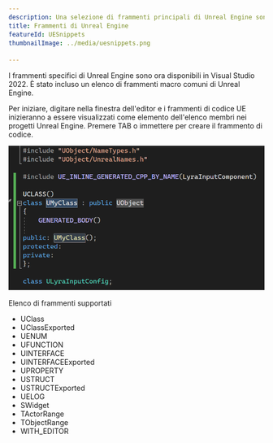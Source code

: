 ```yaml
---
description: Una selezione di frammenti principali di Unreal Engine sono ora a portata di mano
title: Frammenti di Unreal Engine
featureId: UESnippets
thumbnailImage: ../media/uesnippets.png

---
```


I frammenti specifici di Unreal Engine sono ora disponibili in Visual Studio 2022. È stato incluso un elenco di frammenti macro comuni di Unreal Engine. 

Per iniziare, digitare nella finestra dell'editor e i frammenti di codice UE inizieranno a essere visualizzati come elemento dell'elenco membri nei progetti Unreal Engine. Premere TAB o immettere per creare il frammento di codice.

![Snippets Unreal Engine](../media/uesnippets.png "Esempio di frammenti di codice UE")

Elenco di frammenti supportati
- UClass
- UClassExported
- UENUM
- UFUNCTION
- UINTERFACE
- UINTERFACEExported
- UPROPERTY
- USTRUCT
- USTRUCTExported
- UELOG
- SWidget
- TActorRange
- TObjectRange
- WITH_EDITOR

